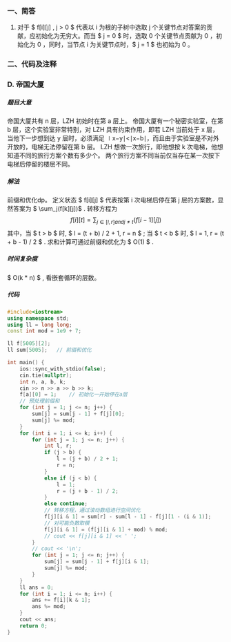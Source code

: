 ### 一、简答
1. 对于 $ f[i][j] , j > 0 $ 代表以 i 为根的子树中选取 j 个关键节点对答案的贡献，应初始化为无穷大。而当 $ j = 0 $ 时，选取 0 个关键节点贡献为 0 ，初始化为 0 ，同时，当节点 i 为关键节点时，$ j = 1 $ 也初始为 0 。

### 二、代码及注释

### D. 帝国大厦

##### 题目大意
帝国大厦共有 n 层，LZH 初始时在第 a 层上。
帝国大厦有一个秘密实验室，在第 b 层，这个实验室非常特别，对 LZH 具有约束作用，即若 LZH 当前处于 x 层，当他下一步想到达 y 层时，必须满足 ∣x−y∣<∣x−b∣，而且由于实验室是不对外开放的，电梯无法停留在第 b 层。
LZH 想做一次旅行，即他想按 k 次电梯，他想知道不同的旅行方案个数有多少个。
两个旅行方案不同当前仅当存在某一次按下电梯后停留的楼层不同。
##### 解法
前缀和优化dp。
定义状态 $ f[i][j] $ 代表按第 i 次电梯后停在第 j 层的方案数，显然答案为 $ \sum_j(f[k][j])$ .
转移方程为
$$ f[i][t] = \sum_{j \in [l, r] and j \neq t}(f[i - 1][j])$$
其中，当 $ t > b $ 时, $ l = (t + b) / 2 + 1, r = n $ ; 当 $ t < b $ 时, $ l = 1, r = (t + b - 1) / 2 $ .
求和计算可通过前缀和优化为 $ O(1) $ .
##### 时间复杂度
$ O(k * n) $ , 看嵌套循环的层数。
##### 代码
```cpp
#include<iostream>
using namespace std;
using ll = long long;
const int mod = 1e9 + 7;

ll f[5005][2];
ll sum[5005];   // 前缀和优化

int main() {
    ios::sync_with_stdio(false);
    cin.tie(nullptr);
    int n, a, b, k;
    cin >> n >> a >> b >> k;
    f[a][0] = 1;    // 初始化一开始停在a层
    // 预处理前缀和
    for (int j = 1; j <= n; j++) {
        sum[j] = sum[j - 1] + f[j][0];
        sum[j] %= mod;
    }
    for (int i = 1; i <= k; i++) {
        for (int j = 1; j <= n; j++) {
            int l, r;
            if (j > b) {
                l = (j + b) / 2 + 1;
                r = n;
            }
            else if (j < b) {
                l = 1;
                r = (j + b - 1) / 2;
            }
            else continue;
            // 转移方程，通过滚动数组进行空间优化
            f[j][i & 1] = sum[r] - sum[l - 1] - f[j][1 - (i & 1)];
            // 对可能负数取模
            f[j][i & 1] = (f[j][i & 1] + mod) % mod;
            // cout << f[j][i & 1] << ' ';
        }
        // cout << '\n';
        for (int j = 1; j <= n; j++) {
            sum[j] = sum[j - 1] + f[j][i & 1];
            sum[j] %= mod;
        }
    }
    ll ans = 0;
    for (int i = 1; i <= n; i++) {
        ans += f[i][k & 1];
        ans %= mod;
    }
    cout << ans;
    return 0;
}
```
